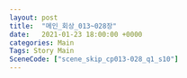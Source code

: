 ```yaml
---
layout: post
title:  "메인_회상_013~028장"
date:   2021-01-23 18:00:00 +0000
categories: Main
Tags: Story Main
SceneCode: ["scene_skip_cp013-028_q1_s10"]
---
```

